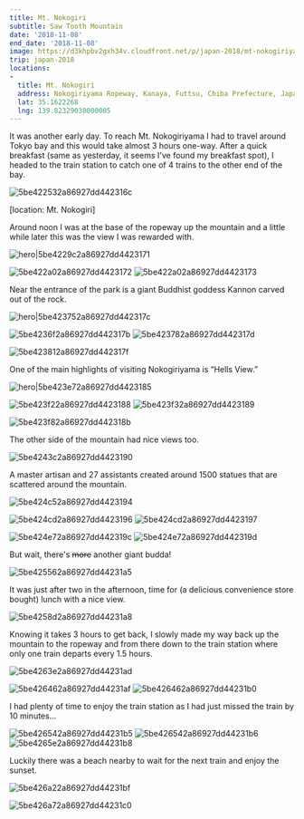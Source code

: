 ```yaml
---
title: Mt. Nokogiri
subtitle: Saw Tooth Mountain
date: '2018-11-08'
end_date: '2018-11-08'
image: https://d3khpbv2gxh34v.cloudfront.net/p/japan-2018/mt-nokogiriyama/5be43af92a86927dd44231c4.jpg
trip: japan-2018
locations:
-
  title: Mt. Nokogiri
  address: Nokogiriyama Ropeway, Kanaya, Futtsu, Chiba Prefecture, Japan
  lat: 35.1622268
  lng: 139.82329030000005
---
```


It was another early day. To reach Mt. Nokogiriyama I had to travel around Tokyo bay and this would take almost 3 hours one-way. After a quick breakfast (same as yesterday, it seems I've found my breakfast spot), I headed to the train station to catch one of 4 trains to the other end of the bay.

![5be422532a86927dd442316c](https://d3khpbv2gxh34v.cloudfront.net/p/japan-2018/mt-nokogiriyama/5be422622a86927dd442316e.jpg "1.5")

[location: Mt. Nokogiri]

Around noon I was at the base of the ropeway up the mountain and a little while later this was the view I was rewarded with.

![hero|5be4229c2a86927dd4423171](https://d3khpbv2gxh34v.cloudfront.net/p/japan-2018/mt-nokogiriyama/5be4229c2a86927dd4423171.jpg "1.5")

![5be422a02a86927dd4423172](https://d3khpbv2gxh34v.cloudfront.net/p/japan-2018/mt-nokogiriyama/5be422a92a86927dd4423175.jpg "1.5")
![5be422a02a86927dd4423173](https://d3khpbv2gxh34v.cloudfront.net/p/japan-2018/mt-nokogiriyama/5be422a42a86927dd4423174.jpg "1.579")

Near the entrance of the park is a giant Buddhist goddess Kannon carved out of the rock.

![hero|5be423752a86927dd442317c](https://d3khpbv2gxh34v.cloudfront.net/p/japan-2018/mt-nokogiriyama/5be423752a86927dd442317c.jpg "1.5")

![5be4236f2a86927dd442317b](https://d3khpbv2gxh34v.cloudfront.net/p/japan-2018/mt-nokogiriyama/5be423842a86927dd4423180.jpg "1.5")
![5be423782a86927dd442317d](https://d3khpbv2gxh34v.cloudfront.net/p/japan-2018/mt-nokogiriyama/5be423852a86927dd4423181.jpg "1.5")

![5be423812a86927dd442317f](https://d3khpbv2gxh34v.cloudfront.net/p/japan-2018/mt-nokogiriyama/5be4239f2a86927dd4423183.jpg "1.5")

One of the main highlights of visiting Nokogiriyama is “Hells View.”

![hero|5be423e72a86927dd4423185](https://d3khpbv2gxh34v.cloudfront.net/p/japan-2018/mt-nokogiriyama/5be423e72a86927dd4423185.jpg "1.5")

![5be423f22a86927dd4423188](https://d3khpbv2gxh34v.cloudfront.net/p/japan-2018/mt-nokogiriyama/5be4240a2a86927dd442318d.jpg "1.5")
![5be423f32a86927dd4423189](https://d3khpbv2gxh34v.cloudfront.net/p/japan-2018/mt-nokogiriyama/5be423f72a86927dd442318a.jpg "1.5")

![5be423f82a86927dd442318b](https://d3khpbv2gxh34v.cloudfront.net/p/japan-2018/mt-nokogiriyama/5be424072a86927dd442318c.jpg "1.5")

The other side of the mountain had nice views too.

![5be4243c2a86927dd4423190](https://d3khpbv2gxh34v.cloudfront.net/p/japan-2018/mt-nokogiriyama/5be424522a86927dd4423193.jpg "1.5")

A master artisan and 27 assistants created around 1500 statues that are scattered around the mountain.

![5be424c52a86927dd4423194](https://d3khpbv2gxh34v.cloudfront.net/p/japan-2018/mt-nokogiriyama/5be424db2a86927dd4423198.jpg "1.5")

![5be424cd2a86927dd4423196](https://d3khpbv2gxh34v.cloudfront.net/p/japan-2018/mt-nokogiriyama/5be424df2a86927dd4423199.jpg "1.5")
![5be424cd2a86927dd4423197](https://d3khpbv2gxh34v.cloudfront.net/p/japan-2018/mt-nokogiriyama/5be424e42a86927dd442319b.jpg "1.5")

![5be424e72a86927dd442319c](https://d3khpbv2gxh34v.cloudfront.net/p/japan-2018/mt-nokogiriyama/5be424ef2a86927dd442319e.jpg "1.5")
![5be424e72a86927dd442319d](https://d3khpbv2gxh34v.cloudfront.net/p/japan-2018/mt-nokogiriyama/5be424f32a86927dd442319f.jpg "0.667")

But wait, there's ~~more~~ another giant budda!

![5be425562a86927dd44231a5](https://d3khpbv2gxh34v.cloudfront.net/p/japan-2018/mt-nokogiriyama/5be425612a86927dd44231a6.jpg "1.5")

It was just after two in the afternoon, time for (a delicious convenience store bought) lunch with a nice view.

![5be4258d2a86927dd44231a8](https://d3khpbv2gxh34v.cloudfront.net/p/japan-2018/mt-nokogiriyama/5be4259f2a86927dd44231aa.jpg "1.5")

Knowing it takes 3 hours to get back, I slowly made my way back up the mountain to the ropeway and from there down to the train station where only one train departs every 1.5 hours.

![5be4263e2a86927dd44231ad](https://d3khpbv2gxh34v.cloudfront.net/p/japan-2018/mt-nokogiriyama/5be426512a86927dd44231b3.jpg "1.5")

![5be426462a86927dd44231af](https://d3khpbv2gxh34v.cloudfront.net/p/japan-2018/mt-nokogiriyama/5be426532a86927dd44231b4.jpg "1.5")
![5be426462a86927dd44231b0](https://d3khpbv2gxh34v.cloudfront.net/p/japan-2018/mt-nokogiriyama/5be4264d2a86927dd44231b1.jpg "1.5")

I had plenty of time to enjoy the train station as I had just missed the train by 10 minutes...

![5be426542a86927dd44231b5](https://d3khpbv2gxh34v.cloudfront.net/p/japan-2018/mt-nokogiriyama/5be426632a86927dd44231b9.jpg "1.5")
![5be426542a86927dd44231b6](https://d3khpbv2gxh34v.cloudfront.net/p/japan-2018/mt-nokogiriyama/5be4265d2a86927dd44231b7.jpg "1.5")
![5be4265e2a86927dd44231b8](https://d3khpbv2gxh34v.cloudfront.net/p/japan-2018/mt-nokogiriyama/5be426682a86927dd44231bb.jpg "1.5")

Luckily there was a beach nearby to wait for the next train and enjoy the sunset.

![5be426a22a86927dd44231bf](https://d3khpbv2gxh34v.cloudfront.net/p/japan-2018/mt-nokogiriyama/5be426ad2a86927dd44231c1.jpg "1.5")

![5be426a72a86927dd44231c0](https://d3khpbv2gxh34v.cloudfront.net/p/japan-2018/mt-nokogiriyama/5be426af2a86927dd44231c2.jpg "1.5")


